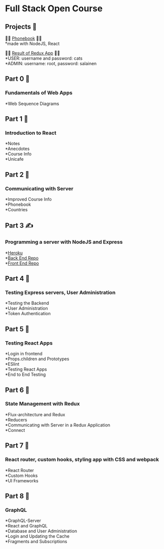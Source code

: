 # Full Stack Open Course  

  
## Projects :gem:      
:gem::gem:  [Phonebook](https://backendforfullstack.herokuapp.com/)   :gem::gem:    
*made with NodeJS, React  

:gem::gem:  [Result of Redux App](https://dashboard.heroku.com/apps/fullstack-redux-styling)   :gem::gem:    
*USER: username and password: cats  
*ADMIN: username: root, password: salainen  

## Part 0 :eyes:  
### Fundamentals of Web Apps
*Web Sequence Diagrams   
    
## Part 1 :high_brightness: 
### Introduction to React
*Notes  
*Anecdotes    
*Course Info    
*Unicafe   
    
## Part 2 :house_with_garden:  
### Communicating with Server
*Improved Course Info  
*Phonebook  
*Countries  
    
## Part 3 :writing_hand:   
### Programming a server with NodeJS and Express  
*[Heroku](https://backendforfullstack.herokuapp.com/)   
*[Back End Repo](https://github.com/ruskollin/backend3)  
*[Front End Repo](https://github.com/ruskollin/Full-Stack/tree/master/Part%202/phonebook)  

## Part 4 :volcano: 
### Testing Express servers, User Administration
*Testing the Backend  
*User Administration    
*Token Authentication     

## Part 5 :brain:
### Testing React Apps
*Login in frontend  
*Props.children and Prototypes  
*ESlint  
*Testing React Apps  
*End to End Testing

## Part 6 :deciduous_tree:
### State Management with Redux
*Flux-architecture and Redux  
*Reducers    
*Communicating with Server in a Redux Application  
*Connect

## Part 7 :hatched_chick:  
### React router, custom hooks, styling app with CSS and webpack  
*React Router  
*Custom Hooks  
*UI Frameworks  

## Part 8 :balloon:  
### GraphQL  
*GraphQL-Server  
*React and GraphQL   
*Database and User Administration    
*Login and Updating the Cache    
*Fragments and Subscriptions    




